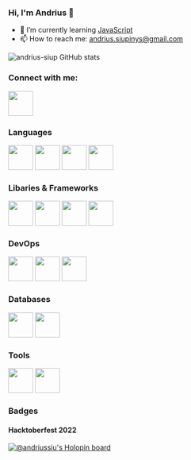 ### Hi, I'm Andrius 👋

<!-- - 🌱 I’m currently learning [React](https://reactjs.org/) -->

- 🌱 I’m currently learning [JavaScript](https://www.w3schools.com/js/default.asp)
- 📫 How to reach me: andrius.siupinys@gmail.com

![andrius-siup GitHub stats](https://github-readme-stats.vercel.app/api?username=andrius-siup&show_icons=true&theme=cobalt)

### Connect with me:

<a href="https://www.linkedin.com/in/andrius-siupinys"><img src="https://cdn.jsdelivr.net/gh/devicons/devicon/icons/linkedin/linkedin-original.svg" width="50" height="50" /></a>

### Languages

<a href="https://www.w3schools.com/html/default.asp" target="_blank"><img src="https://cdn.jsdelivr.net/gh/devicons/devicon/icons/html5/html5-original-wordmark.svg" width="50" height="50" /></a> <a href="https://www.w3schools.com/css/default.asp"><img src="https://cdn.jsdelivr.net/gh/devicons/devicon/icons/css3/css3-original-wordmark.svg" width="50" height="50" /></a> <a href="https://www.python.org/"><img src="https://cdn.jsdelivr.net/gh/devicons/devicon/icons/python/python-original.svg" width="50" height="50" /></a> <a href="https://developer.mozilla.org/en-US/docs/Web/JavaScript"><img src="https://cdn.jsdelivr.net/gh/devicons/devicon/icons/javascript/javascript-original.svg" width="50" height="50" /></a>

### Libaries & Frameworks

<a href="https://getbootstrap.com/"><img src="https://cdn.jsdelivr.net/gh/devicons/devicon/icons/bootstrap/bootstrap-plain.svg" width="50" height="50" /></a> <a href="https://jquery.com/"><img src="https://cdn.jsdelivr.net/gh/devicons/devicon/icons/jquery/jquery-original-wordmark.svg" width="50" height="50" /></a> <a href="https://flask.palletsprojects.com/en/2.0.x/"><img src="https://cdn.jsdelivr.net/gh/devicons/devicon/icons/flask/flask-original.svg" width="50" height="50"/></a> <a href="https://www.djangoproject.com/"><img src="https://cdn.jsdelivr.net/gh/devicons/devicon/icons/django/django-original.svg" width="50" height="50" /></a>

### DevOps

<a href="https://www.heroku.com/"><img src="https://cdn.jsdelivr.net/gh/devicons/devicon/icons/heroku/heroku-original.svg" width="50" height="50" /></a> <a href="https://aws.amazon.com/"><img src="https://cdn.jsdelivr.net/gh/devicons/devicon/icons/amazonwebservices/amazonwebservices-original.svg" width="50" height="50" /></a> <a href="https://cloud.google.com/"><img src="https://cdn.jsdelivr.net/gh/devicons/devicon/icons/googlecloud/googlecloud-original.svg" width="50" height="50" /></a>

### Databases

<a href="https://www.mongodb.com/developer/"><img src="https://cdn.jsdelivr.net/gh/devicons/devicon/icons/mongodb/mongodb-original-wordmark.svg" width="50" height="50" /></a> <a href="https://www.postgresql.org/"><img src="https://cdn.jsdelivr.net/gh/devicons/devicon/icons/postgresql/postgresql-original-wordmark.svg" width="50" height="50" /></a>

### Tools

<a href="https://github.com/"><img src="https://cdn.jsdelivr.net/gh/devicons/devicon/icons/github/github-original.svg" width="50" height="50" /></a> <a href="https://git-scm.com/"><img src="https://cdn.jsdelivr.net/gh/devicons/devicon/icons/git/git-original.svg" width="50" height="50" /></a>

### Badges

#### Hacktoberfest 2022

[![@andriussiu's Holopin board](https://holopin.me/andriussiu)](https://holopin.io/@andriussiu)

<!--
themes for stats are: dark, radical, merko, gruvbox, tokyonight, onedark, cobalt, synthwave, highcontrast, dracula

<img src="https://cdn.jsdelivr.net/gh/devicons/devicon/icons/markdown/markdown-original.svg" /> pagalvok?

<img src="https://cdn.jsdelivr.net/gh/devicons/devicon/icons/mysql/mysql-original-wordmark.svg" /> mySQL

<img src="https://cdn.jsdelivr.net/gh/devicons/devicon/icons/react/react-original.svg" /> React

<img src="https://www.advancedstadia.com/blogimages/misc/emailjs.png" width="150" height="50">  Email JS

<img src="https://cdn.jsdelivr.net/gh/devicons/devicon/icons/slack/slack-original.svg" width="50" height="50" />  Slack


[![Top Langs](https://github-readme-stats.vercel.app/api/top-langs/?username=andrius-siup)](https://github.com/andrius-siup/github-readme-stats)

**andrius-siup/andrius-siup** is a ✨ _special_ ✨ repository because its `README.md` (this file) appears on your GitHub profile.

Here are some ideas to get you started:

- 🔭 I’m currently working on ...
- 🌱 I’m currently learning ...
- 👯 I’m looking to collaborate on ...
- 🤔 I’m looking for help with ...
- 💬 Ask me about ...
- 📫 How to reach me: ...
- 😄 Pronouns: ...
- ⚡ Fun fact: ...
-->
